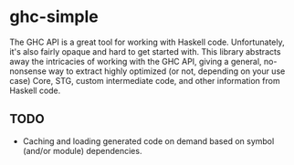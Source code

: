ghc-simple
==========

The GHC API is a great tool for working with Haskell code. Unfortunately, it's
also fairly opaque and hard to get started with. This library abstracts away
the intricacies of working with the GHC API, giving a general, no-nonsense way
to extract highly optimized (or not, depending on your use case) Core, STG,
custom intermediate code, and other information from Haskell code.


TODO
----

* Caching and loading generated code on demand based on symbol (and/or module)
  dependencies.
